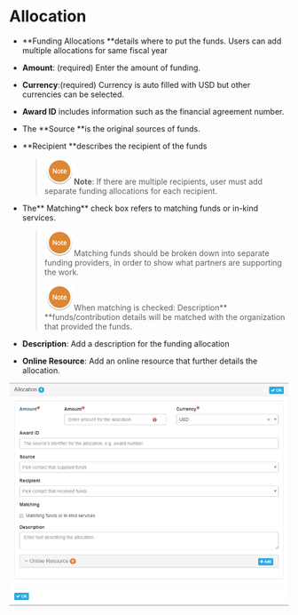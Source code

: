 # Allocation

* **Funding Allocations **details where to put the funds. Users can add multiple allocations for same fiscal year

* **Amount**: \(required\) Enter the amount of funding.

* **Currency**:\(required\) Currency is auto filled with USD but other currencies can be selected.

* **Award ID** includes information such as the financial agreement number.

* The **Source **is the original sources of funds.

* **Recipient **describes the recipient of the funds

  > ![](/assets/NoteSmall.png)**Note**: If there are multiple recipients, user must add separate funding allocations for each recipient.

* The** Matching** check box refers to matching funds or in-kind services.

  > ![](/assets/NoteSmall.png)Matching funds should be broken down into separate funding providers, in order to show what partners are supporting the work.  
  >   
  > ![](/assets/NoteSmall.png)When matching is checked: Description** **funds/contribution details will be matched with the organization that provided the funds.

* **Description**: Add a description for the funding allocation

* **Online Resource**: Add an online resource that further details the allocation.

![](/assets/Allocation_Window.png)


